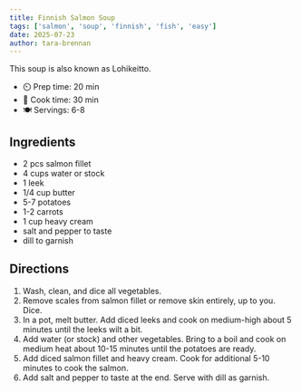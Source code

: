 ```yaml
---
title: Finnish Salmon Soup
tags: ['salmon', 'soup', 'finnish', 'fish', 'easy']
date: 2025-07-23
author: tara-brennan
---
```


This soup is also known as Lohikeitto.

- ⏲️  Prep time: 20 min
- 🍳 Cook time: 30 min
- 🍽️  Servings: 6-8

## Ingredients

- 2 pcs salmon fillet
- 4 cups water or stock
- 1 leek
- 1/4 cup butter
- 5-7 potatoes
- 1-2 carrots
- 1 cup heavy cream
- salt and pepper to taste
- dill to garnish

## Directions

1. Wash, clean, and dice all vegetables.
2. Remove scales from salmon fillet or remove skin entirely, up to you. Dice.
3. In a pot, melt butter. Add diced leeks and cook on medium-high about 5 minutes until the leeks wilt a bit.
4. Add water (or stock) and other vegetables. Bring to a boil and cook on medium heat about 10-15 minutes until the potatoes are ready.
5. Add diced salmon fillet and heavy cream. Cook for additional 5-10 minutes to cook the salmon.
6. Add salt and pepper to taste at the end. Serve with dill as garnish.
